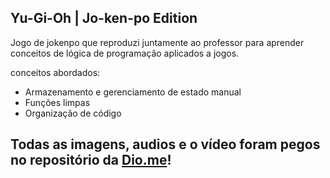 ## Yu-Gi-Oh | Jo-ken-po Edition
Jogo de jokenpo que reproduzi juntamente ao professor para aprender conceitos de lógica de programação aplicados a jogos.

conceitos abordados:

* Armazenamento e gerenciamento de estado manual
* Funções limpas
* Organização de código

 ## Todas as imagens, audios e o vídeo foram pegos no repositório da [Dio.me](https://github.com/digitalinnovationone/js-yugioh-assets)!

